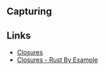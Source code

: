## Capturing

## Links
- [Closures](https://doc.rust-lang.org/reference/types/closure.html)
- [Closures - Rust By Example](https://doc.rust-lang.org/rust-by-example/fn/closures.html)
